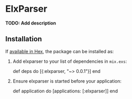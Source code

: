 # ElxParser

**TODO: Add description**

## Installation

If [available in Hex](https://hex.pm/docs/publish), the package can be installed as:

  1. Add elxparser to your list of dependencies in `mix.exs`:

        def deps do
          [{:elxparser, "~> 0.0.1"}]
        end

  2. Ensure elxparser is started before your application:

        def application do
          [applications: [:elxparser]]
        end
